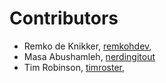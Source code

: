 # Contributors

* Remko de Knikker, [remkohdev](https://github.com/remkohdev),
* Masa Abushamleh, [nerdingitout](https://github.com/nerdingitout)
* Tim Robinson, [timroster](https://github.com/timroster),
